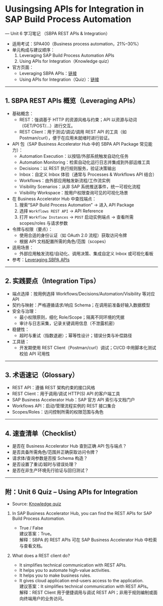 # Uusingsing APIs for Integration in SAP Build Process Automation
— Unit 6 学习笔记
（SBPA REST APIs & Integration）

- 适用考试：SPA400（Business process automation，21%–30%）
- 单元构成与建议顺序：
  1) Leveraging SAP Build Process Automation APIs
  2) Using APIs for Integration（Knowledge quiz）
- 官方页面：
  - Leveraging SBPA APIs：[链接](https://learning.sap.com/learning-journeys/create-processes-and-automations-with-sap-build-process-automation/leveraging-sap-build-process-automation-apis_f3a73b24-9cdb-4549-bf53-c21edb63a1f0)
  - Using APIs for Integration（Quiz）：[链接](https://learning.sap.com/learning-journeys/create-processes-and-automations-with-sap-build-process-automation/using-apis-for-integration_077f405e-8c81-3807-b68f-1935f223e4ce)

---

## 1. SBPA REST APIs 概览（Leveraging APIs）
- 基础概念：
  - REST：强调基于 HTTP 的资源风格与约束；API 以资源与动词（GET/POST/…）进行交互。
  - REST Client：用于测试/调试/调用 REST API 的工具（如 Postman/curl），便于在应用未就绪时进行验证。
- API 包（SAP Business Accelerator Hub 中的 SBPA API Package 常见能力）：
  - Automation Execution：以按钮/外部系统触发自动化任务
  - Automation Monitoring：检索自动化运行日志并集成到外部运维工具
  - Decisions：以 REST 执行规则服务，验证决策输出
  - Inbox：自定义 Inbox 体验（通常与 Processes & Workflows API 结合）
  - Workflows：由外部应用触发新流程/工作流实例
  - Visibility Scenarios：从非 SAP 系统推送事件，统一可视化流程
  - Visibility Workspace：按用户权限查询可见的可视化场景
- 在 Business Accelerator Hub 中查找端点：
  1) 搜索“SAP Build Process Automation” → 进入 API Package
  2) 选择 `Workflows REST API` → API Reference
  3) 打开 `Workflow Instances` → `POST` 启动实例端点 → 查看所需 scopes/roles 与请求参数
- 令牌与权限（要点）：
  - 使用合适的身份认证（如 OAuth 2.0 流程）获取访问令牌
  - 根据 API 文档配置所需的角色/范围（scopes）
- 适用场景：
  - 外部应用触发流程/自动化、调用决策、集成自定义 Inbox 或可视化看板
- 参考：[Leveraging SBPA APIs](https://learning.sap.com/learning-journeys/create-processes-and-automations-with-sap-build-process-automation/leveraging-sap-build-process-automation-apis_f3a73b24-9cdb-4549-bf53-c21edb63a1f0)

---

## 2. 实践要点（Integration Tips）
- 端点选择：按用例选择 Workflows/Decisions/Automation/Visibility 等对应 API
- 契约与映射：严格遵循请求/响应 Schema；在调用前准备好输入数据模型
- 安全与治理：
  - 最小权限原则，细化 Role/Scope；隔离不同环境的凭据
  - 审计与日志采集，记录关键调用信息（不泄露机密）
- 稳健性：
  - 超时与重试（指数退避）；幂等性设计；错误分类与补偿路径
- 工具链：
  - 开发期使用 REST Client（Postman/curl）调试；CI/CD 中用脚本化测试校验 API 可用性

---

## 3. 术语速记（Glossary）
- REST API：遵循 REST 架构约束的接口风格
- REST Client：用于调用/调试 HTTP(S) API 的客户端工具
- SAP Business Accelerator Hub：SAP 官方 API 索引与文档门户
- Workflows API：启动/管理流程实例的 REST 接口集合
- Scopes/Roles：访问控制所需的权限范围与角色

---

## 4. 速查清单（Checklist）
- 是否在 Business Accelerator Hub 查到正确 API 包与端点？
- 是否具备所需角色/范围并正确获取访问令牌？
- 请求体/查询参数是否按 Schema 构造？
- 是否设置了重试/超时与错误处理？
- 是否在非生产环境先行验证与回归测试？

---

## 附：Unit 6 Quiz – Using APIs for Integration

- Source: [Knowledge quiz](https://learning.sap.com/learning-journeys/create-processes-and-automations-with-sap-build-process-automation/using-apis-for-integration_077f405e-8c81-3807-b68f-1935f223e4ce)

1) In SAP Business Accelerator Hub, you can find the REST APIs for SAP Build Process Automation.
   - True / False  
   建议答案：True。  
   解释：SBPA 的 REST APIs 可在 SAP Business Accelerator Hub 中检索与查看文档。

2) What does a REST client do?
   - It simplifies technical communication with REST APIs.  
   - It helps you to automate high-value activities.  
   - It helps you to make business rules.  
   - It gives cloud application end-users access to the application.  
   建议答案：It simplifies technical communication with REST APIs。  
   解释：REST Client 用于便捷调用与调试 REST API；非用于规则编制或面向终端用户的业务访问。


